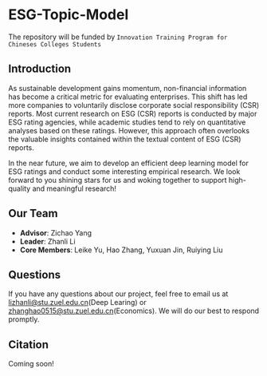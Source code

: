 # ESG-Topic-Model
The repository will be funded by `Innovation Training Program for Chineses Colleges Students`
## Introduction
As sustainable development gains momentum, non-financial information has become a critical metric for evaluating enterprises. This shift has led more companies to voluntarily disclose corporate social responsibility (CSR) reports. Most current research on ESG (CSR) reports is conducted by major ESG rating agencies, while academic studies tend to rely on quantitative analyses based on these ratings. However, this approach often overlooks the valuable insights contained within the textual content of ESG (CSR) reports.

In the near future, we aim to develop an efficient deep learning model for ESG ratings and conduct some interesting empirical research. We look forward to you shining stars for us and
woking together to support high-quality and meaningful research!

## Our Team
- **Advisor**: Zichao Yang
- **Leader**: Zhanli Li
- **Core Members**: Leike Yu, Hao Zhang, Yuxuan Jin, Ruiying Liu

## Questions
If you have any questions about our project, feel free to email us at lizhanli@stu.zuel.edu.cn(Deep Learing) or zhanghao0515@stu.zuel.edu.cn(Economics). We will do our best to respond promptly.

## Citation
Coming soon!

